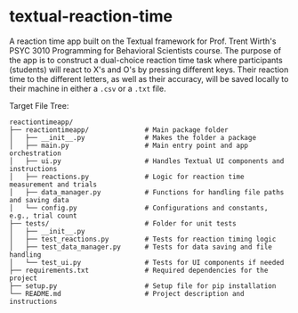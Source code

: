 # textual-reaction-time
 A reaction time app built on the Textual framework for Prof. Trent Wirth's PSYC 3010 Programming for Behavioral Scientists course. The purpose of the app is to construct a dual-choice reaction time task where participants (students) will react to X's and O's by pressing different keys. Their reaction time to the different letters, as well as their accuracy, will be saved locally to their machine in either a `.csv` or a `.txt` file. 

Target File Tree:
```text
reactiontimeapp/
├── reactiontimeapp/              # Main package folder
│   ├── __init__.py               # Makes the folder a package
│   ├── main.py                   # Main entry point and app orchestration
│   ├── ui.py                     # Handles Textual UI components and instructions
│   ├── reactions.py              # Logic for reaction time measurement and trials
│   ├── data_manager.py           # Functions for handling file paths and saving data
│   └── config.py                 # Configurations and constants, e.g., trial count
├── tests/                        # Folder for unit tests
│   ├── __init__.py
│   ├── test_reactions.py         # Tests for reaction timing logic
│   ├── test_data_manager.py      # Tests for data saving and file handling
│   └── test_ui.py                # Tests for UI components if needed
├── requirements.txt              # Required dependencies for the project
├── setup.py                      # Setup file for pip installation
└── README.md                     # Project description and instructions
```